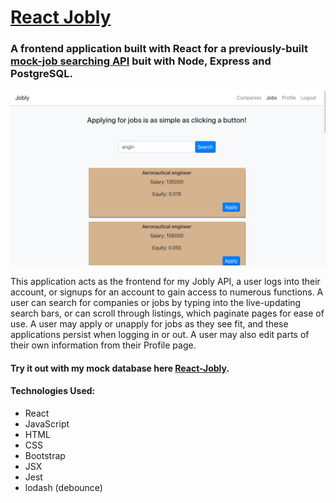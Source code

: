 # [React Jobly](http://react-jobly.surge.sh/jobs)

### A frontend application built with React for a previously-built [mock-job searching API](https://github.com/langevinj/jobly) buit with Node, Express and PostgreSQL.  

![Image of a job search](Jobly-job-search.png)

This application acts as the frontend for my Jobly API, a user logs into their account, or signups for an account to gain access to numerous functions. A user can search for companies or jobs by typing into the live-updating search bars, or can scroll through listings, which paginate pages for ease of use. A user may apply or unapply for jobs as they see fit, and these applications persist when logging in or out. A user may also edit parts of their own information from their Profile page.

#### Try it out with my mock database here [React-Jobly](http://react-jobly.surge.sh/jobs).

#### Technologies Used:
* React 
* JavaScript 
* HTML
* CSS
* Bootstrap
* JSX 
* Jest
* lodash (debounce)





